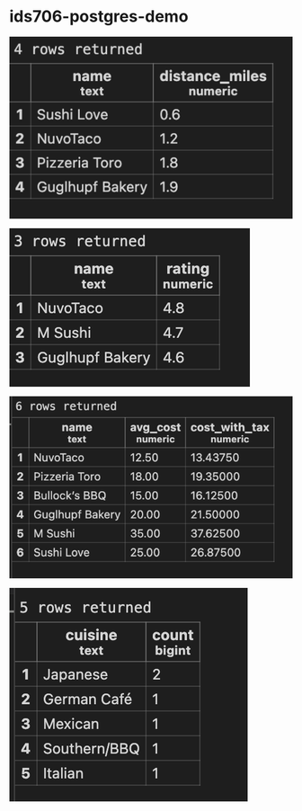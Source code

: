 # ids706-postgres-demo

![1](assets/1.png)

![2](assets/2.png)

![3](assets/3.png)

![4](assets/4.png)
